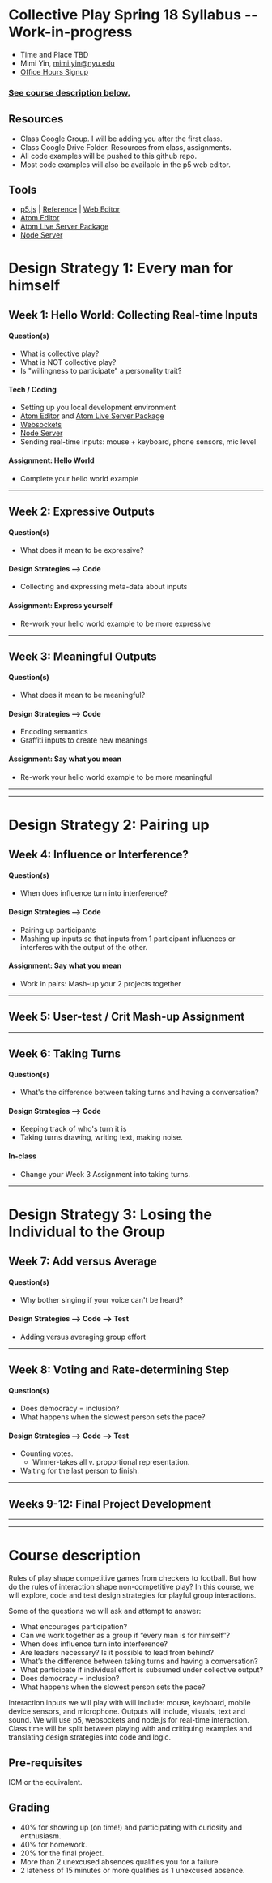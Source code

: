 # Collective Play Spring 18 Syllabus -- Work-in-progress
   * Time and Place TBD
   * Mimi Yin, mimi.yin@nyu.edu
   * [Office Hours Signup](https://itp.nyu.edu/inwiki/Signup/Mimi)

### [See course description below.](https://github.com/mimiyin/collective-play-s18/blob/master/README.md#course-description)

## Resources
   * Class Google Group. I will be adding you after the first class.
   * Class Google Drive Folder. Resources from class, assignments.
   * All code examples will be pushed to this github repo.
   * Most code examples will also be available in the p5 web editor.

## Tools
   * [p5.js](http://p5js.org/) | [Reference](http://p5js.org/reference/) | [Web Editor](http://alpha.editor.p5js.org/)
   * [Atom Editor](https://github.com/mimiyin/sense-me-move-me/wiki/Atom)
   * [Atom Live Server Package](https://atom.io/packages/atom-live-server)
   * [Node Server](https://nodejs.org/en/)

# Design Strategy 1: Every man for himself

## Week 1: Hello World: Collecting Real-time Inputs
#### Question(s)
   * What is collective play?
   * What is NOT collective play?
   * Is "willingness to participate" a personality trait?
#### Tech / Coding
   * Setting up you local development environment
   * [Atom Editor](https://github.com/mimiyin/sense-me-move-me/wiki/Atom) and [Atom Live Server Package](https://atom.io/packages/atom-live-server)
   * [Websockets](https://developer.mozilla.org/en-US/docs/Web/API/WebSockets_API)
   * [Node Server](https://nodejs.org/en/)
   * Sending real-time inputs: mouse + keyboard, phone sensors, mic level
#### Assignment: Hello World
   * Complete your hello world example

***

## Week 2: Expressive Outputs
#### Question(s)
   * What does it mean to be expressive?
#### Design Strategies --> Code
   * Collecting and expressing meta-data about inputs
#### Assignment: Express yourself
   * Re-work your hello world example to be more expressive

***

## Week 3: Meaningful Outputs
#### Question(s)
   * What does it mean to be meaningful?
#### Design Strategies --> Code
   * Encoding semantics
   * Graffiti inputs to create new meanings
#### Assignment: Say what you mean
  * Re-work your hello world example to be more meaningful

***
***

# Design Strategy 2: Pairing up

## Week 4: Influence or Interference?
#### Question(s)
   * When does influence turn into interference?
#### Design Strategies --> Code
   * Pairing up participants
   * Mashing up inputs so that inputs from 1 participant influences or interferes with the output of the other.
#### Assignment: Say what you mean
   * Work in pairs: Mash-up your 2 projects together

***

## Week 5: User-test / Crit Mash-up Assignment

***

## Week 6: Taking Turns
#### Question(s)
   * What's the difference between taking turns and having a conversation?
#### Design Strategies --> Code
   * Keeping track of who's turn it is
   * Taking turns drawing, writing text, making noise.
#### In-class
   * Change your Week 3 Assignment into taking turns.

***

# Design Strategy 3: Losing the Individual to the Group

## Week 7: Add versus Average
#### Question(s)
   * Why bother singing if your voice can't be heard?
#### Design Strategies --> Code --> Test
   * Adding versus averaging group effort

***

## Week 8: Voting and Rate-determining Step
#### Question(s)
   * Does democracy = inclusion?
   * What happens when the slowest person sets the pace?
#### Design Strategies --> Code --> Test
   * Counting votes.
       * Winner-takes all v. proportional representation.
   * Waiting for the last person to finish.

***

## Weeks 9-12: Final Project Development

***
***
# Course description
Rules of play shape competitive games from checkers to football. But how do the rules of interaction shape non-competitive play? In this course, we will explore, code and test design strategies for playful group interactions.

Some of the questions we will ask and attempt to answer:

   * What encourages participation?
   * Can we work together as a group if “every man is for himself”?
   * When does influence turn into interference?
   * Are leaders necessary? Is it possible to lead from behind?
   * What’s the difference between taking turns and having a conversation?
   * What participate if individual effort is subsumed under collective output?
   * Does democracy = inclusion?
   * What happens when the slowest person sets the pace?

Interaction inputs we will play with will include: mouse, keyboard, mobile device sensors, and microphone. Outputs will include, visuals, text and sound. We will use p5, websockets and node.js for real-time interaction. Class time will be split between playing with and critiquing examples and translating design strategies into code and logic.

## Pre-requisites
ICM or the equivalent.

## Grading
- 40% for showing up (on time!) and participating with curiosity and enthusiasm.
- 40% for homework.
- 20% for the final project.
- More than 2 unexcused absences qualifies you for a failure.
- 2 lateness of 15 minutes or more qualifies as 1 unexcused absence.

